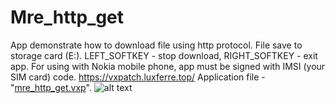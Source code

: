 # Mre_http_get
App demonstrate how to download file using http protocol. File save to storage card (E:\). LEFT_SOFTKEY - stop download, RIGHT_SOFTKEY - exit app.
For using with Nokia mobile phone, app must be signed with IMSI (your SIM card) code.
https://vxpatch.luxferre.top/
Application file - "[mre_http_get.vxp](https://github.com/RDZDX/mre_http_get/blob/main/mre_http_get.vxp?raw=true)".
![alt text](https://rdzdx.github.io/mre_http_get/picture.jpg)
